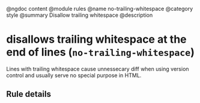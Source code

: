 @ngdoc content
@module rules
@name no-trailing-whitespace
@category style
@summary Disallow trailing whitespace
@description

# disallows trailing whitespace at the end of lines (`no-trailing-whitespace`)

Lines with trailing whitespace cause unnessecary diff when using version control
and usually serve no special purpose in HTML.

## Rule details

